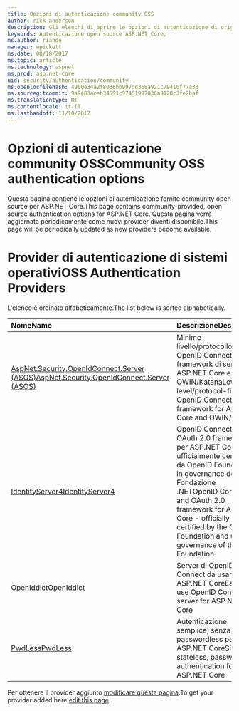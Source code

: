 ```yaml
---
title: Opzioni di autenticazione community OSS
author: rick-anderson
description: Gli elenchi di aprire le opzioni di autenticazione di origine per ASP.NET Core.
keywords: Autenticazione open source ASP.NET Core,
ms.author: riande
manager: wpickett
ms.date: 08/18/2017
ms.topic: article
ms.technology: aspnet
ms.prod: asp.net-core
uid: security/authentication/community
ms.openlocfilehash: 4900e34a2f8036bb997dd368a921c79410f77a33
ms.sourcegitcommit: 9a9483aceb34591c97451997036a9120c3fe2baf
ms.translationtype: MT
ms.contentlocale: it-IT
ms.lasthandoff: 11/10/2017
---
```

# <a name="community-oss-authentication-options"></a><span data-ttu-id="7ae9d-104">Opzioni di autenticazione community OSS</span><span class="sxs-lookup"><span data-stu-id="7ae9d-104">Community OSS authentication options</span></span>

<span data-ttu-id="7ae9d-105">Questa pagina contiene le opzioni di autenticazione fornite community open source per ASP.NET Core.</span><span class="sxs-lookup"><span data-stu-id="7ae9d-105">This page contains community-provided, open source authentication options for ASP.NET Core.</span></span> <span data-ttu-id="7ae9d-106">Questa pagina verrà aggiornata periodicamente come nuovi provider diventi disponibile.</span><span class="sxs-lookup"><span data-stu-id="7ae9d-106">This page will be periodically updated as new providers become available.</span></span>

# <a name="oss-authentication-providers"></a><span data-ttu-id="7ae9d-107">Provider di autenticazione di sistemi operativi</span><span class="sxs-lookup"><span data-stu-id="7ae9d-107">OSS Authentication Providers</span></span>

<span data-ttu-id="7ae9d-108">L'elenco è ordinato alfabeticamente.</span><span class="sxs-lookup"><span data-stu-id="7ae9d-108">The list below is sorted alphabetically.</span></span>

| <span data-ttu-id="7ae9d-109">Nome</span><span class="sxs-lookup"><span data-stu-id="7ae9d-109">Name</span></span> | <span data-ttu-id="7ae9d-110">Descrizione</span><span class="sxs-lookup"><span data-stu-id="7ae9d-110">Description</span></span> |
|:--------------|:------------------|
| [<span data-ttu-id="7ae9d-111">AspNet.Security.OpenIdConnect.Server (ASOS)</span><span class="sxs-lookup"><span data-stu-id="7ae9d-111">AspNet.Security.OpenIdConnect.Server (ASOS)</span></span>](https://github.com/aspnet-contrib/AspNet.Security.OpenIdConnect.Server) | <span data-ttu-id="7ae9d-112">Minime livello/protocollo first OpenID Connect framework di server per ASP.NET Core e OWIN/Katana</span><span class="sxs-lookup"><span data-stu-id="7ae9d-112">Low-level/protocol-first OpenID Connect server framework for ASP.NET Core and OWIN/Katana</span></span> |
| [<span data-ttu-id="7ae9d-113">IdentityServer4</span><span class="sxs-lookup"><span data-stu-id="7ae9d-113">IdentityServer4</span></span>](https://identityserver.io/) | <span data-ttu-id="7ae9d-114">OpenID Connect e OAuth 2.0 framework per ASP.NET Core - ufficialmente certificate da OpenID Foundation e in governance della Fondazione .NET</span><span class="sxs-lookup"><span data-stu-id="7ae9d-114">OpenID Connect and OAuth 2.0 framework for ASP.NET Core - officially certified by the OpenID Foundation and under governance of the .NET Foundation</span></span> |
| [<span data-ttu-id="7ae9d-115">OpenIddict</span><span class="sxs-lookup"><span data-stu-id="7ae9d-115">OpenIddict</span></span>](https://github.com/openiddict/openiddict-core) | <span data-ttu-id="7ae9d-116">Server di OpenID Connect da usare per ASP.NET Core</span><span class="sxs-lookup"><span data-stu-id="7ae9d-116">Easy-to-use OpenID Connect server for ASP.NET Core</span></span>  |
| [<span data-ttu-id="7ae9d-117">PwdLess</span><span class="sxs-lookup"><span data-stu-id="7ae9d-117">PwdLess</span></span>](https://github.com/pwdless/pwdless) | <span data-ttu-id="7ae9d-118">Autenticazione semplice, senza stato, passwordless per ASP.NET Core</span><span class="sxs-lookup"><span data-stu-id="7ae9d-118">Simple, stateless, passwordless authentication for ASP.NET Core</span></span>  |

<span data-ttu-id="7ae9d-119">Per ottenere il provider aggiunto [modificare questa pagina](https://github.com/login?return_to=https%3A%2F%2Fgithub.com%2Faspnet%2FDocs%2Fedit%2Fmaster%2Faspnetcore%2Fsecurity%2Fauthentication%2Fcommunity.md).</span><span class="sxs-lookup"><span data-stu-id="7ae9d-119">To get your provider added here [edit this page](https://github.com/login?return_to=https%3A%2F%2Fgithub.com%2Faspnet%2FDocs%2Fedit%2Fmaster%2Faspnetcore%2Fsecurity%2Fauthentication%2Fcommunity.md).</span></span>
